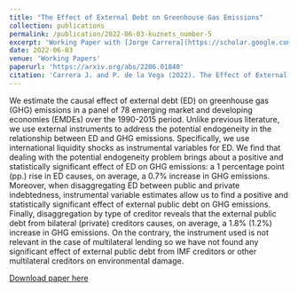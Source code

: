 ```yaml
---
title: "The Effect of External Debt on Greenhouse Gas Emissions"
collection: publications
permalink: /publication/2022-06-03-kuznets_number-5
excerpt: 'Working Paper with [Jorge Carrera](https://scholar.google.com/citations?user=CxmIpG0AAAAJ&hl=es)'
date: 2022-06-03
venue: 'Working Papers'
paperurl: 'https://arxiv.org/abs/2206.01840'
citation: 'Carrera J. and P. de la Vega (2022). The Effect of External Debt on Greenhouse Gas Emissions.'
---
```

We estimate the causal effect of external debt (ED) on greenhouse gas (GHG) emissions in a panel of 78 emerging market and developing economies (EMDEs) over the 1990-2015 period. Unlike previous literature, we use external instruments to address the potential endogeneity in the relationship between ED and GHG emissions. Specifically, we use international liquidity shocks as instrumental variables for ED. We find that dealing with the potential endogeneity problem brings about a positive and statistically significant effect of ED on GHG emissions: a 1 percentage point (pp.) rise in ED causes, on average, a 0.7% increase in GHG emissions. Moreover, when disaggregating ED between public and private indebtedness, instrumental variable estimates allow us to find a positive and statistically significant effect of external public debt on GHG emissions. Finally, disaggregation by type of creditor reveals that the external public debt from bilateral (private) creditors causes, on average, a 1.8% (1.2%) increase in GHG emissions. On the contrary, the instrument used is not relevant in the case of multilateral lending so we have not found any significant effect of external public debt from IMF creditors or other multilateral creditors on environmental damage.

[Download paper here](https://arxiv.org/abs/2206.01840)
